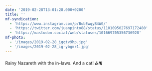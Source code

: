 ```yaml
---
date: '2019-02-28T13:01:28.000+0200'
title: ''
mf-syndication:
  - 'https://www.instagram.com/p/BubEwqyB4WG/'
  - 'https://twitter.com/juanpinto88/status/1101095027697172480'
  - 'https://mastodon.social/web/statuses/101669705356736928'
mf-photo:
  - '/images/2019-02-28_igqtv9hp.jpg'
  - '/images/2019-02-28_ig-ybgmr1.jpg'
---
```

Rainy Nazareth with the in-laws. And a cat! ⛪️🐈
